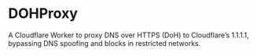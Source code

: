 # DOHProxy
A Cloudflare Worker to proxy DNS over HTTPS (DoH) to Cloudflare’s 1.1.1.1, bypassing DNS spoofing and blocks in restricted networks.

